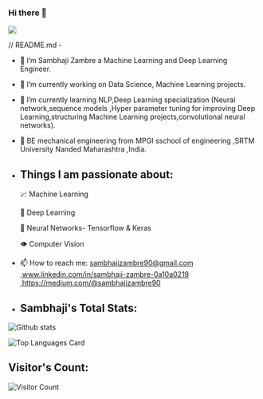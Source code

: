 ### Hi there 👋

![](https://komarev.com/ghpvc/?username=your-sambhajizambre)
<!--
**sambhajizambre/sambhajizambre** is a ✨ _special_ ✨ repository because its `README.md` (this file) appears on your GitHub profile.
- 😄 Pronouns: ...
- ⚡ Fun fact: ...
-->// README.md - 
- 🔭 I’m Sambhaji Zambre a Machine Learning and Deep Learning Engineer.
- 🌱 I’m currently working on Data Science, Machine Learning projects.
 
- 👯 I’m currently learning NLP,Deep Learning specialization (Neural network,sequence models ,Hyper parameter tuning for improving Deep Learning,structuring Machine Learning projects,convolutional neural networks).

- 🤔 BE mechanical engineering from MPGI sschool of engineering ,SRTM University Nanded Maharashtra ,India.


- ## Things I am passionate about:

  📈 Machine Learning

  🤖 Deep Learning

  🧠 Neural Networks- Tensorflow & Keras
  
  👁️ Computer Vision

- 📫 How to reach me: sambhajizambre90@gmail.com ,www.linkedin.com/in/sambhaji-zambre-0a10a0219 ,https://medium.com/@sambhajizambre90
- ## Sambhaji's Total Stats:

![Github stats](https://github-readme-stats.vercel.app/api?username=sambhajizambre&theme=highcontrast&show_icons=true&count_private=true)

![Top Languages Card](https://github-readme-stats.vercel.app/api/top-langs/?username=shinokada&layout=compact)
## Visitor's Count:

![Visitor Count](https://profile-counter.glitch.me/sambhajizambre/count.svg)


